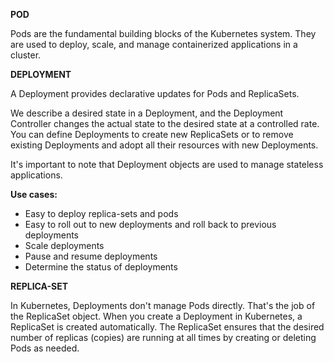 **POD**

Pods are the fundamental building blocks of the Kubernetes system. They are used to deploy, scale, and manage containerized applications in a cluster.

**DEPLOYMENT**

A Deployment provides declarative updates for Pods and ReplicaSets.

We describe a desired state in a Deployment, and the Deployment Controller changes the actual state to the desired state at a controlled rate. You can define Deployments to create new ReplicaSets or to remove existing Deployments and adopt all their resources with new Deployments.

It's important to note that Deployment objects are used to manage stateless applications.

**Use cases:**

- Easy to deploy replica-sets and pods
- Easy to roll out to new deployments and roll back to previous deployments
- Scale deployments
- Pause and resume deployments
- Determine the status of deployments

**REPLICA-SET**

In Kubernetes, Deployments don't manage Pods directly. That's the job of the ReplicaSet object. When you create a Deployment in Kubernetes, a ReplicaSet is created automatically. The ReplicaSet ensures that the desired number of replicas (copies) are running at all times by creating or deleting Pods as needed.


